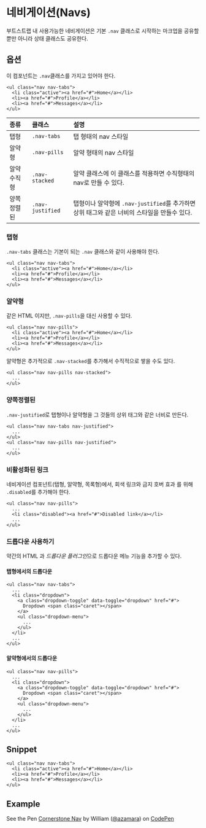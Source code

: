 <!--
{
    "id": 4206,
    "title": "네비게이션(Navs)",
    "outline": "부트스트랩 내 사용가능한 네비게이션은 기본 `.nav` 클래스로 시작하는 마크업을 공유할 뿐만 아니라 상태 클래스도 공유한다.",
    "tags": ["widget", "component"],
    "order": [4, 2, 6],
    "thumbnail": "4.2.06.navs.png"
}
-->

# 네비게이션(Navs)
부트스트랩 내 사용가능한 네비게이션은 기본 `.nav` 클래스로 시작하는 마크업을 공유할 뿐만 아니라 상태 클래스도 공유한다.

## 옵션
이 컴포넌트는 `.nav`클래스를 가지고 있어야 한다.
```
<ul class="nav nav-tabs">
  <li class="active"><a href="#">Home</a></li>
  <li><a href="#">Profile</a></li>
  <li><a href="#">Messages</a></li>
</ul>
```

종류 | 클래스 | 설명
:-- | :-- | :--
탭형 | `.nav-tabs` | 탭 형태의 nav 스타일
알약형 | `.nav-pills` | 알약 형태의 nav 스타일
알약 수직형 | `.nav-stacked` | 알약 클래스에 이 클래스를 적용하면 수직형태의 nav로 만들 수 있다.
양쪽정렬된 | `.nav-justified` | 탭형이나 알약형에 `.nav-justified`를 추가하면 상위 태그와 같은 너비의 스타일을 만들수 있다.

### 탭형
`.nav-tabs` 클래스는 기본이 되는 `.nav` 클래스와 같이 사용해야 한다.

```
<ul class="nav nav-tabs">
  <li class="active"><a href="#">Home</a></li>
  <li><a href="#">Profile</a></li>
  <li><a href="#">Messages</a></li>
</ul>
```

### 알약형
같은 HTML 이지만, `.nav-pills`을 대신 사용할 수 있다.

```
<ul class="nav nav-pills">
  <li class="active"><a href="#">Home</a></li>
  <li><a href="#">Profile</a></li>
  <li><a href="#">Messages</a></li>
</ul>
```

알약형은 추가적으로 `.nav-stacked`를 추가해서 수직적으로 쌓을 수도 있다.

```
<ul class="nav nav-pills nav-stacked">
  ...
</ul>
```

### 양쪽정렬된
`.nav-justified`로 탭형이나 알약형을 그 것들의 상위 태그와 같은 너비로 만든다.

```
<ul class="nav nav-tabs nav-justified">
  ...
</ul>
<ul class="nav nav-pills nav-justified">
  ...
</ul>
```

### 비활성화된 링크
네비게이션 컴포넌트(탭형, 알약형, 목록형)에서, 회색 링크와 금지 호버 효과 를 위해 `.disabled`를 추가해야 한다.

```
<ul class="nav nav-pills">
  ...
  <li class="disabled"><a href="#">Disabled link</a></li>
  ...
</ul>
```

### 드롭다운 사용하기
약간의 HTML 과 *드롭다운 플러그인*으로 드롭다운 메뉴 기능을 추가할 수 있다.

#### 탭형에서의 드롭다운

```
<ul class="nav nav-tabs">
  ...
  <li class="dropdown">
    <a class="dropdown-toggle" data-toggle="dropdown" href="#">
      Dropdown <span class="caret"></span>
    </a>
    <ul class="dropdown-menu">
      ...
    </ul>
  </li>
  ...
</ul>
```

#### 알약형에서의 드롭다운

```
<ul class="nav nav-pills">
  ...
  <li class="dropdown">
    <a class="dropdown-toggle" data-toggle="dropdown" href="#">
      Dropdown <span class="caret"></span>
    </a>
    <ul class="dropdown-menu">
      ...
    </ul>
  </li>
  ...
</ul>
```

## Snippet
```
<ul class="nav nav-tabs">
  <li class="active"><a href="#">Home</a></li>
  <li><a href="#">Profile</a></li>
  <li><a href="#">Messages</a></li>
</ul>
```

## Example
<p data-height="268" data-theme-id="1127" data-slug-hash="vAtkh" data-user="azamara" data-default-tab="result" class='codepen'>See the Pen <a href='http://codepen.io/azamara/pen/vAtkh'>Cornerstone Nav</a> by William (<a href='http://codepen.io/azamara'>@azamara</a>) on <a href='http://codepen.io'>CodePen</a></p>
<script async src="http://codepen.io/assets/embed/ei.js"></script>
